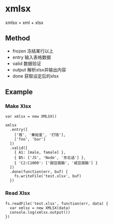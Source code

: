 # xmlsx
xmlsx = xml + xlsx

## Method

* frozen 冻结某行以上
* entry 输入表格数据
* valid 数据验证
* output 解析xlsx并输出内容
* done 获取设定后的xlsx

## Example
### Make Xlsx
    var xmlsx = new XMLSX()

    xmlsx
      .entry([
        ['我', '秦始皇', '打钱'], 
        ['foo', 'bar']
      ])
      .valid([
        { A1: [male, famale] }, 
        { B5: ['JS', 'Node', '东北话'] }, 
        { 'C2:C1000': ['甜豆腐脑', '咸豆腐脑'] }
      ])
      .done(function(err, buf) {
        fs.writeFile('test.xlsx', buf)
      })

### Read Xlsx
    fs.readFile('test.xlsx', function(err, data) {
      var xmlsx = new XMLSX(data)
      console.log(xmlsx.output())
    })